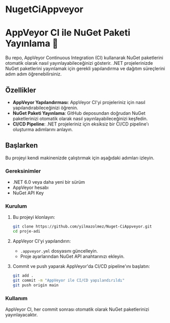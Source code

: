 # NugetCiAppveyor

# AppVeyor CI ile NuGet Paketi Yayınlama 🚀

Bu repo, AppVeyor Continuous Integration (CI) kullanarak NuGet paketlerini otomatik olarak nasıl yayınlayabileceğinizi gösterir. .NET projelerinizde NuGet paketlerini yayınlamak için gerekli yapılandırma ve dağıtım süreçlerini adım adım öğrenebilirsiniz.

## Özellikler

- **AppVeyor Yapılandırması**: AppVeyor CI'yi projeleriniz için nasıl yapılandırabileceğinizi öğrenin.
- **NuGet Paketi Yayınlama**: GitHub deposundan doğrudan NuGet paketlerinizi otomatik olarak nasıl yayınlayabileceğinizi keşfedin.
- **CI/CD Pipeline**: .NET projeleriniz için eksiksiz bir CI/CD pipeline'ı oluşturma adımlarını anlayın.

## Başlarken

Bu projeyi kendi makinenizde çalıştırmak için aşağıdaki adımları izleyin.

### Gereksinimler

- .NET 6.0 veya daha yeni bir sürüm
- AppVeyor hesabı
- NuGet API Key

### Kurulum

1. Bu projeyi klonlayın:
    ```sh
    git clone https://github.com/yilmazolmez/Nuget-CiAppveyor.git
    cd proje-adi
    ```

2. AppVeyor CI'yi yapılandırın:
    - `.appveyor.yml` dosyasını güncelleyin.
    - Proje ayarlarından NuGet API anahtarınızı ekleyin.

3. Commit ve push yaparak AppVeyor'da CI/CD pipeline'ını başlatın:
    ```sh
    git add .
    git commit -m "AppVeyor ile CI/CD yapılandırıldı"
    git push origin main
    ```

### Kullanım

AppVeyor CI, her commit sonrası otomatik olarak NuGet paketlerinizi yayınlayacaktır.

